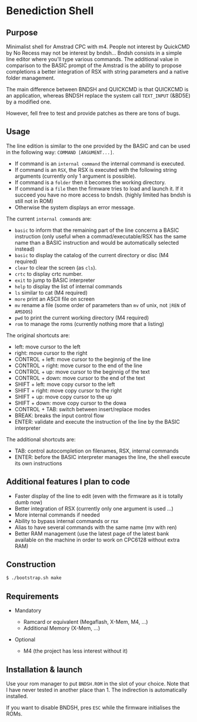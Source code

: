 # Benediction Shell 


## Purpose

 Minimalist shell for Amstrad CPC with m4. People not interest by QuickCMD by No Recess may not be interest by bndsh...
 Bndsh consists in a simple line editor where you'll type various commands. 
 The additional value in comparison to the BASIC prompt of the Amstrad is the ability to propose completions a better integration of RSX with string parameters and a native folder management.

The main difference between BNDSH and QUICKCMD is that QUICKCMD is an application, whereas BNDSH replace the system call `TEXT_INPUT` (&BD5E) by a modified one.

However, fell free to test and provide patches as there are tons of bugs.


## Usage

The line edition is similar to the one provided by the BASIC and can be used in the following way: `COMMAND [ARGUMENT...]`.

 - If command is an `internal command` the internal command is executed.
 - If command is an `RSX`, the RSX is executed with the following string arguments (currently only 1 argument is possible).
 - If command is a `folder` then it becomes the working directory.
 - If command is a `file` then the firmware tries to load and launch it. If it succeed you have no more access to bndsh. (highly limited has bndsh is still not in ROM)
 - Otherwise the system displays an error message.


 The current `internal command`s are:

  - `basic` to inform that the remaining part of the line concerns a BASIC instruction (only useful when a commad/executable/RSX has the same name than a BASIC instruction and would be automatically selected instead)
  - `basic` to display the catalog of the current directory or disc (M4 required)
  - `clear` to clear the screen (as `cls`).
  - `crtc` to display crtc number.
  - `exit` to jump to BASIC interpreter
  - `help` to display the list of internal commands
  - `ls` similar to cat (M4 required)
  - `more` print an ASCII file on screen
  - `mv` rename a file (some order of parameters than `mv` of unix, not `|REN` of `AMSDOS`)
  - `pwd` to print the current working directory (M4 required)
  - `rom` to manage the roms (currently nothing more that a listing)


 The original shortcuts are:

  - left: move cursor to the left
  - right: move cursor to the right
  - CONTROL + left: move cursor to the beginnig of the line
  - CONTROL + right: move cursor to the end of the line
  - CONTROL + up: move cursor to the beginnig of the text
  - CONTROL + down: move cursor to the end of the text
  - SHIFT + left: move copy cursor to the left
  - SHIFT + right: move copy cursor to the right
  - SHIFT + up: move copy cursor to the up
  - SHIFT + down: move copy cursor to the dowa
  - CONTROL + TAB: switch between insert/replace modes
  - BREAK: breaks the input control flow
  - ENTER: validate and execute the instruction of the line by the BASIC interpreter

The additional shortcuts are:

  - TAB: control autocompletion on filenames, RSX, internal commands
  - ENTER: before the BASIC interpreter manages the line, the shell execute its own instructions



## Additional features I plan to code

 - Faster display of the line to edit (even with the firmware as it is totally dumb now)
 - Better integration of RSX (currently only one argument is used ...)
 - More internal commands if needed
 - Ability to bypass internal commands or rsx
 - Alias to have several commands with the same name (mv with ren)
 - Better RAM management (use the latest page of the latest bank available on the machine in order to work on CPC6128 without extra RAM)

## Construction

~~~bash
$ ./bootstrap.sh make
~~~

## Requirements

  - Mandatory

    - Ramcard or equivalent (Megaflash, X-Mem, M4, ...)
    - Additional Memory (X-Mem, ...)

  - Optional

    - M4 (the project has less interest without it)
 

## Installation & launch

Use your rom manager to put `BNDSH.ROM` in the slot of your choice. Note that I have never tested in another place than 1.
The indirection is automatically installed.

If you want to disable BNDSH, pres `ESC` while the firmware initialises the ROMs.
